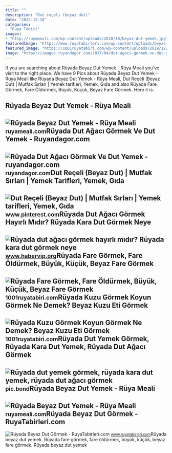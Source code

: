```yaml
---
title: ""
description: "Dut reçeli (beyaz dut)"
date: "2022-12-18"
categories:
- "Ruya Tabiri"
images:
- "http://ruyameali.com/wp-content/uploads/2018/10/beyaz-dut-yemek.jpg"
featuredImage: "https://www.ruyatabirleri.com/wp-content/uploads/beyaz-dut.jpg"
featured_image: "https://1001ruyatabiri.com/wp-content/uploads/2019/12/ruyada-fare-gormek-fare-oldurmek-beyaz-fare-gormek-buyuk-fare-siyah-fare-gormek-fare-yemek-fare-isirmasi-1001ruyatabiri-diyanet.jpg?v=1576778754"
image: "https://images.ruyandagor.com/2017/04/dut-agaci-gormek-ve-dut-yemek-1346.jpg"
---
```


If you are searching about Rüyada Beyaz Dut Yemek - Rüya Meali you've visit to the right place. We have 9 Pics about Rüyada Beyaz Dut Yemek - Rüya Meali like Rüyada Beyaz Dut Yemek - Rüya Meali, Dut Reçeli (Beyaz Dut) | Mutfak Sırları | Yemek tarifleri, Yemek, Gıda and also Rüyada Fare Görmek, Fare Öldürmek, Büyük, Küçük, Beyaz Fare Görmek. Here it is:

Rüyada Beyaz Dut Yemek - Rüya Meali
-----------------------------------

 ![Rüyada Beyaz Dut Yemek - Rüya Meali](http://ruyameali.com/wp-content/uploads/2018/10/beyaz-dut-tatlisi-yemek-1024x576.jpg) <small>ruyameali.com</small>Rüyada Dut Ağacı Görmek Ve Dut Yemek - Ruyandagor.com
-----------------------------------------------------

 ![Rüyada Dut Ağacı Görmek Ve Dut Yemek - ruyandagor.com](https://images.ruyandagor.com/2017/04/dut-agaci-gormek-ve-dut-yemek-1346.jpg) <small>ruyandagor.com</small>Dut Reçeli (Beyaz Dut) | Mutfak Sırları | Yemek Tarifleri, Yemek, Gıda
----------------------------------------------------------------------

 ![Dut Reçeli (Beyaz Dut) | Mutfak Sırları | Yemek tarifleri, Yemek, Gıda](https://i.pinimg.com/originals/dc/fd/a2/dcfda27a5f00d56e707b5140ddc271aa.jpg) <small>www.pinterest.com</small>Rüyada Dut Ağacı Görmek Hayırlı Mıdır? Rüyada Kara Dut Görmek Neye
------------------------------------------------------------------

 ![Rüyada dut ağacı görmek hayırlı mıdır? Rüyada kara dut görmek neye](https://www.habervip.org/images/haberler/2021/07/ruyada-dut-agaci-gormek-hayirli-midir-ruyada-kara-dut-gormek-neye-isaret-eder.jpg) <small>www.habervip.org</small>Rüyada Fare Görmek, Fare Öldürmek, Büyük, Küçük, Beyaz Fare Görmek
------------------------------------------------------------------

 ![Rüyada Fare Görmek, Fare Öldürmek, Büyük, Küçük, Beyaz Fare Görmek](https://1001ruyatabiri.com/wp-content/uploads/2019/12/ruyada-fare-gormek-fare-oldurmek-beyaz-fare-gormek-buyuk-fare-siyah-fare-gormek-fare-yemek-fare-isirmasi-1001ruyatabiri-diyanet.jpg?v=1576778754) <small>1001ruyatabiri.com</small>Rüyada Kuzu Görmek Koyun Görmek Ne Demek? Beyaz Kuzu Eti Görmek
---------------------------------------------------------------

 ![Rüyada Kuzu Görmek Koyun Görmek Ne Demek? Beyaz Kuzu Eti Görmek](https://1001ruyatabiri.com/wp-content/uploads/2019/09/Ruyada-Kuzu-Gormek-Koyun-Gormek-Ne-Demek-Beyaz-Kuzu-Eti-Gormek-kuzu-eti-yemek-diyanet-dini-isami-1001ruyatabiri.jpg) <small>1001ruyatabiri.com</small>Rüyada Dut Yemek Görmek, Rüyada Kara Dut Yemek, Rüyada Dut Ağacı Görmek
-----------------------------------------------------------------------

 ![Rüyada dut yemek görmek, rüyada kara dut yemek, rüyada dut ağacı görmek](https://i2.wp.com/foto.haberler.com/haber/2021/06/08/ruyada-dut-yemek-gormek-ruyada-kara-dut-yemek-14185714_4850_amp.jpg) <small>pic.bond</small>Rüyada Beyaz Dut Yemek - Rüya Meali
-----------------------------------

 ![Rüyada Beyaz Dut Yemek - Rüya Meali](http://ruyameali.com/wp-content/uploads/2018/10/beyaz-dut-yemek.jpg) <small>ruyameali.com</small>Rüyada Beyaz Dut Görmek - RuyaTabirleri.com
-------------------------------------------

 ![Rüyada Beyaz Dut Görmek - RuyaTabirleri.com](https://www.ruyatabirleri.com/wp-content/uploads/beyaz-dut.jpg) <small>www.ruyatabirleri.com</small>Rüyada beyaz dut yemek. Rüyada fare görmek, fare öldürmek, büyük, küçük, beyaz fare görmek. Rüyada beyaz dut yemek
